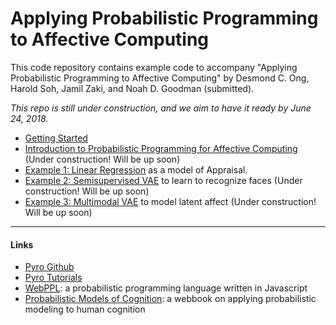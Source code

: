 # Applying Probabilistic Programming to Affective Computing

This code repository contains example code to accompany "Applying Probabilistic Programming to Affective Computing" by Desmond C. Ong, Harold Soh, Jamil Zaki, and Noah D. Goodman (submitted).



*This repo is still under construction, and we aim to have it ready by June 24, 2018.*


- [Getting Started](gettingStarted.md)
- [Introduction to Probabilistic Programming for Affective Computing](LINK) (Under construction! Will be up soon)
- [Example 1: Linear Regression](code/LinearRegression.ipynb) as a model of Appraisal.
- [Example 2: Semisupervised VAE](LINK) to learn to recognize faces (Under construction! Will be up soon)
- [Example 3: Multimodal VAE](LINK) to model latent affect (Under construction! Will be up soon)


---
#### Links


- [Pyro Github](https://github.com/uber/pyro)
- [Pyro Tutorials](http://pyro.ai/)
- [WebPPL](http://webppl.org/): a probabilistic programming language written in Javascript
- [Probabilistic Models of Cognition](http://probmods.org/): a webbook on applying probabilistic modeling to human cognition





